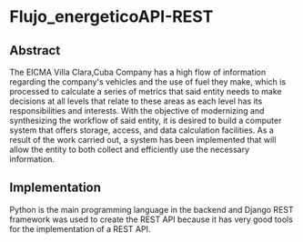 # Flujo_energeticoAPI-REST

## Abstract
The EICMA Villa Clara,Cuba Company has a high flow of information regarding the
company's vehicles and the use of fuel they make, which is processed to calculate a
series of metrics that said entity needs to make decisions at all levels that relate to
these areas as each level has its responsibilities and interests. With the objective of
modernizing and synthesizing the workflow of said entity, it is desired to build a
computer system that offers storage, access, and data calculation facilities.  As a
result of the work carried out, a system has been implemented that will allow the
entity to both collect and efficiently use the necessary information.

## Implementation 
Python is the main programming language in the backend and Django REST framework
was used to create the REST API because it has very good tools for the implementation of a REST API.